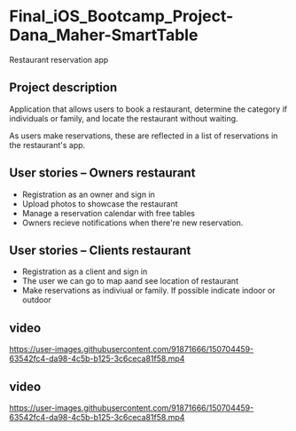 # Final_iOS_Bootcamp_Project-Dana_Maher-SmartTable
Restaurant reservation app

## Project description
Application that allows users to book a restaurant, determine the category if individuals or family, and locate the restaurant without waiting. 

As users make reservations, these are reflected in a list of reservations in the restaurant's app. 


## User stories – Owners restaurant
- Registration as an owner and sign in
- Upload photos to showcase the restaurant
- Manage a reservation calendar with free tables
- Owners recieve notifications when there're new reservation.


## User stories – Clients restaurant
- Registration as a client and sign in
- The user we can go to map aand see location of restaurant
- Make reservations as indiviual or family. If possible indicate indoor or outdoor

## video 

https://user-images.githubusercontent.com/91871666/150704459-63542fc4-da98-4c5b-b125-3c6ceca81f58.mp4



## video 

https://user-images.githubusercontent.com/91871666/150704459-63542fc4-da98-4c5b-b125-3c6ceca81f58.mp4


